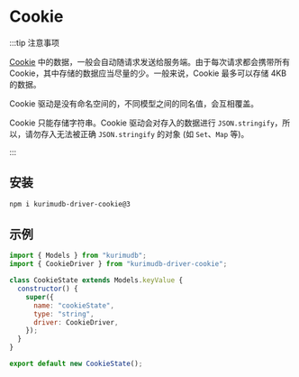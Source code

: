 # Cookie

:::tip 注意事项

[Cookie](https://developer.mozilla.org/docs/Web/HTTP/Cookies) 中的数据，一般会自动随请求发送给服务端。由于每次请求都会携带所有 Cookie，其中存储的数据应当尽量的少。一般来说，Cookie 最多可以存储 4KB 的数据。

Cookie 驱动是没有命名空间的，不同模型之间的同名值，会互相覆盖。

Cookie 只能存储字符串。Cookie 驱动会对存入的数据进行 `JSON.stringify`，所以，请勿存入无法被正确 `JSON.stringify` 的对象 (如 `Set`、`Map` 等)。

:::

## 安装

```bash
npm i kurimudb-driver-cookie@3
```

## 示例

```js {2,9}
import { Models } from "kurimudb";
import { CookieDriver } from "kurimudb-driver-cookie";

class CookieState extends Models.keyValue {
  constructor() {
    super({
      name: "cookieState",
      type: "string",
      driver: CookieDriver,
    });
  }
}

export default new CookieState();
```

